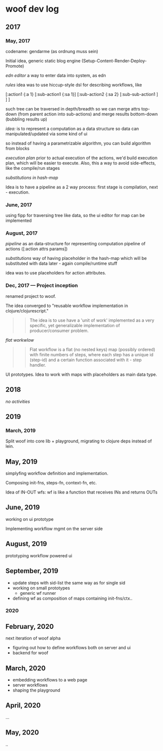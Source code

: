 # woof dev log

## 2017

### May, 2017
codename: gendarme (as ordnung muss sein)

Initial idea, generic static blog engine (Setup-Content-Render-Deploy-Promote)

*edn editor*
a way to enter data into system, as edn

*rules*
idea was to use hiccup-style dsl for describing workflows, like

[:action1 {:a 1}
    [:sub-action1 {:sa 1}]
    [:sub-action2 {:sa 2}
        [:sub-sub-action1  ]
    ]
]

such tree can be traversed in depth/breadth so we can merge attrs top-down (from parent action into sub-actions) and merge results bottom-down (bubbling results up)

_idea:_ is to represent a computation as a data structure
so data can manipulated/updated via some kind of ui

so instead of having a parametrizable algorithm, you can build algorithm from blocks

*execution plan*
prior to actual execution of the actions, we'd build execution plan, which will be easier to execute.
Also, this a way to avoid side-effects, like the compile/run stages

*substitutions in hash-map*

Idea is to have a pipeline as a 2 way process: 
first stage is compilation, next - execution.

### June, 2017

using fipp for traversing tree like data, so the ui editor for map can be implemented

### August, 2017

*pipeline* 
as an data-structure for representing computation
pipeline of actions ([:action attrs params])

*substitutions*
way of having placeholder in the hash-map which will be substituted with data later - again compile/runtime stuff

idea was to use placeholders for action attributes.

### Dec, 2017 — Project inception

renamed project to woof.

The idea converged to "reusable workflow implementation in clojure/clojurescript."

>> The idea is to use have a 'unit of work' implemented as a very specific, yet generalizable implementation of producer/consumer problem.

*flat workwlow*

>> Flat workflow is a flat (no nested keys) map (possibly ordered) with finite numbers of steps, where each step has a unique id (step-id) and a certain function associated with it - step handler.

UI prototypes.
Idea to work with maps with placeholders as main data type. 

## 2018

*no activities*

## 2019

### March, 2019

Split woof into core lib + playground, migrating to clojure deps instead of lein.

## May, 2019

simplyfing workflow definition and implementation.

Composing init-fns, steps-fn, context-fn, etc.

Idea of IN-OUT wfs: wf is like a function that receives INs and returns OUTs


## June, 2019

working on ui prototype

Implementing workflow mgmt on the server side 

## August, 2019

prototyping workflow powered ui 

## September, 2019

* update steps with sid-list the same way as for single sid
* working on small prototypes
    - generic wf runner
* defining wf as composition of maps containing init-fns/ctx..


### 2020

## February, 2020

next iteration of woof alpha

* figuring out how to define workflows both on server and ui
* backend for woof  

## March, 2020 

* embedding workflows to a web page
* server workflows
* shaping the playground

## April, 2020

...

## May, 2020

..